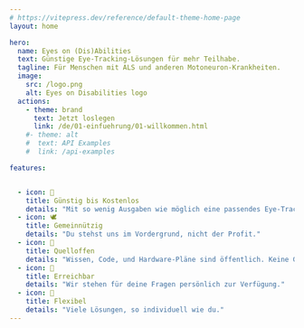 ```yaml
---
# https://vitepress.dev/reference/default-theme-home-page
layout: home

hero:
  name: Eyes on (Dis)Abilities
  text: Günstige Eye-Tracking-Lösungen für mehr Teilhabe.
  tagline: Für Menschen mit ALS und anderen Motoneuron-Krankheiten.
  image:
    src: /logo.png
    alt: Eyes on Disabilities logo
  actions:
    - theme: brand
      text: Jetzt loslegen
      link: /de/01-einfuehrung/01-willkommen.html
    #- theme: alt
    #  text: API Examples
    #  link: /api-examples

features:


  - icon: 💸
    title: Günstig bis Kostenlos
    details: "Mit so wenig Ausgaben wie möglich eine passendes Eye-Tracking-System aufbauen."
  - icon: 🕊️
    title: Gemeinnützig
    details: "Du stehst uns im Vordergrund, nicht der Profit."
  - icon: 📖
    title: Quelloffen
    details: "Wissen, Code, und Hardware-Pläne sind öffentlich. Keine Geheimnisse."
  - icon: 🙋
    title: Erreichbar
    details: "Wir stehen für deine Fragen persönlich zur Verfügung."
  - icon: 💪
    title: Flexibel
    details: "Viele Lösungen, so individuell wie du."
---
```


<a rel="me" href="https://cccwi.social/@eyes_on_disabilities" hidden>A hidden link to our Mastodon so we get the verification there.</a>
